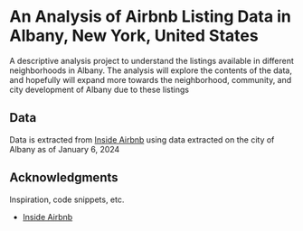 # An Analysis of Airbnb Listing Data in Albany, New York, United States

A descriptive analysis project to understand the listings available in different neighborhoods in Albany. The analysis will explore the contents of the data, and hopefully will expand more towards the neighborhood, community, and city development of Albany due to these listings

## Data

Data is extracted from [Inside Airbnb]("http://insideairbnb.com/") using data extracted on the city of Albany as of January 6, 2024

## Acknowledgments

Inspiration, code snippets, etc.
* [Inside Airbnb]("http://insideairbnb.com/")
